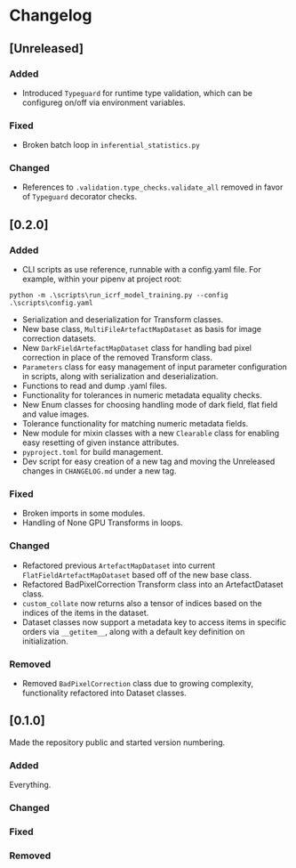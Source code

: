 # Changelog

## [Unreleased]

### Added

- Introduced `Typeguard` for runtime type validation, which can be configureg on/off via environment variables.

### Fixed

- Broken batch loop in `inferential_statistics.py`

### Changed

- References to `.validation.type_checks.validate_all` removed in favor of `Typeguard` decorator checks.

## [0.2.0]

### Added

- CLI scripts as use reference, runnable with a config.yaml file. For example, within your pipenv at project root: 

`python -m .\scripts\run_icrf_model_training.py --config .\scripts\config.yaml`

- Serialization and deserialization for Transform classes.
- New base class, `MultiFileArtefactMapDataset` as basis for image correction datasets.
- New `DarkFieldArtefactMapDataset` class for handling bad pixel correction in place of the removed Transform class.
- `Parameters` class for easy management of input parameter configuration in scripts, along with serialization and deserialization.
- Functions to read and dump .yaml files.
- Functionality for tolerances in numeric metadata equality checks.
- New Enum classes for choosing handling mode of dark field, flat field and value images.
- Tolerance functionality for matching numeric metadata fields.
- New module for mixin classes with a new `Clearable` class for enabling easy resetting of given instance attributes.
- `pyproject.toml` for build management.
- Dev script for easy creation of a new tag and moving the Unreleased changes in `CHANGELOG.md` under a new tag.

### Fixed

- Broken imports in some modules.
- Handling of None GPU Transforms in loops.

### Changed

- Refactored previous `ArtefactMapDataset` into current `FlatFieldArtefactMapDataset` based off of the new base class.
- Refactored BadPixelCorrection Transform class into an ArtefactDataset class.
- `custom_collate` now returns also a tensor of indices based on the indices of the items in the dataset.
- Dataset classes now support a metadata key to access items in specific orders via `__getitem__`, along with a default key definition on initialization.

### Removed

- Removed `BadPixelCorrection` class due to growing complexity, functionality refactored into Dataset classes.


## [0.1.0]

Made the repository public and started version numbering.

### Added

Everything.

### Changed

### Fixed

### Removed